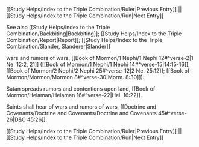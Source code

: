 [[Study Helps/Index to the Triple Combination/Ruler|Previous Entry]]  ||  [[Study Helps/Index to the Triple Combination/Run|Next Entry]]

 See also [[Study Helps/Index to the Triple Combination/Backbiting|Backbiting]]; [[Study Helps/Index to the Triple Combination/Report|Report]]; [[Study Helps/Index to the Triple Combination/Slander, Slanderer|Slander]]

 wars and rumors of wars, [[Book of Mormon/1 Nephi/1 Nephi 12#^verse-2|1 Ne. 12:2, 21]] ([[Book of Mormon/1 Nephi/1 Nephi 14#^verse-15|14:15-16]]; [[Book of Mormon/2 Nephi/2 Nephi 25#^verse-12|2 Ne. 25:12]]; [[Book of Mormon/Mormon/Mormon 8#^verse-30|Morm. 8:30]]).

 Satan spreads rumors and contentions upon land, [[Book of Mormon/Helaman/Helaman 16#^verse-22|Hel. 16:22]].

 Saints shall hear of wars and rumors of wars, [[Doctrine and Covenants/Doctrine and Covenants/Doctrine and Covenants 45#^verse-26|D&C 45:26]].

[[Study Helps/Index to the Triple Combination/Ruler|Previous Entry]]  ||  [[Study Helps/Index to the Triple Combination/Run|Next Entry]]